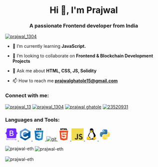 <h1 align="center">Hi 👋, I'm Prajwal</h1>
<h3 align="center">A passionate Frontend developer from India</h3>

<p align="left"> <a href="https://twitter.com/prajwal_1304" target="blank"><img src="https://img.shields.io/twitter/follow/prajwal_1304?logo=twitter&style=for-the-badge" alt="prajwal_1304" /></a> </p>

- 🌱 I’m currently learning **JavaScript.**

- 👯 I’m looking to collaborate on **Frontend & Blockchain Development Projects**

- 💬 Ask me about **HTML, CSS, JS, Solidity**

- 📫 How to reach me **prajwalghatole15@gmail.com**

<h3 align="left">Connect with me:</h3>
<p align="left">
<a href="https://dev.to/prajwal_13" target="blank"><img align="center" src="https://raw.githubusercontent.com/rahuldkjain/github-profile-readme-generator/master/src/images/icons/Social/devto.svg" alt="prajwal_13" height="30" width="40" /></a>
<a href="https://twitter.com/prajwal_1304" target="blank"><img align="center" src="https://raw.githubusercontent.com/rahuldkjain/github-profile-readme-generator/master/src/images/icons/Social/twitter.svg" alt="prajwal_1304" height="30" width="40" /></a>
<a href="https://linkedin.com/in/prajwal ghatole" target="blank"><img align="center" src="https://raw.githubusercontent.com/rahuldkjain/github-profile-readme-generator/master/src/images/icons/Social/linked-in-alt.svg" alt="prajwal ghatole" height="30" width="40" /></a>
<a href="https://stackoverflow.com/users/23520931" target="blank"><img align="center" src="https://raw.githubusercontent.com/rahuldkjain/github-profile-readme-generator/master/src/images/icons/Social/stack-overflow.svg" alt="23520931" height="30" width="40" /></a>
</p>

<h3 align="left">Languages and Tools:</h3>
<p align="left"> <a href="https://getbootstrap.com" target="_blank" rel="noreferrer"> <img src="https://raw.githubusercontent.com/devicons/devicon/master/icons/bootstrap/bootstrap-plain-wordmark.svg" alt="bootstrap" width="40" height="40"/> </a> <a href="https://www.cprogramming.com/" target="_blank" rel="noreferrer"> <img src="https://raw.githubusercontent.com/devicons/devicon/master/icons/c/c-original.svg" alt="c" width="40" height="40"/> </a> <a href="https://www.w3schools.com/css/" target="_blank" rel="noreferrer"> <img src="https://raw.githubusercontent.com/devicons/devicon/master/icons/css3/css3-original-wordmark.svg" alt="css3" width="40" height="40"/> </a> <a href="https://git-scm.com/" target="_blank" rel="noreferrer"> <img src="https://www.vectorlogo.zone/logos/git-scm/git-scm-icon.svg" alt="git" width="40" height="40"/> </a> <a href="https://www.w3.org/html/" target="_blank" rel="noreferrer"> <img src="https://raw.githubusercontent.com/devicons/devicon/master/icons/html5/html5-original-wordmark.svg" alt="html5" width="40" height="40"/> </a> <a href="https://developer.mozilla.org/en-US/docs/Web/JavaScript" target="_blank" rel="noreferrer"> <img src="https://raw.githubusercontent.com/devicons/devicon/master/icons/javascript/javascript-original.svg" alt="javascript" width="40" height="40"/> </a> <a href="https://www.linux.org/" target="_blank" rel="noreferrer"> <img src="https://raw.githubusercontent.com/devicons/devicon/master/icons/linux/linux-original.svg" alt="linux" width="40" height="40"/> </a> <a href="https://www.python.org" target="_blank" rel="noreferrer"> <img src="https://raw.githubusercontent.com/devicons/devicon/master/icons/python/python-original.svg" alt="python" width="40" height="40"/> </a> </p>

<p><img align="left" src="https://github-readme-stats.vercel.app/api/top-langs?username=prajwal-eth&show_icons=true&locale=en&layout=compact" alt="prajwal-eth" /></p>

<p>&nbsp;<img align="center" src="https://github-readme-stats.vercel.app/api?username=prajwal-eth&show_icons=true&locale=en" alt="prajwal-eth" /></p>

<p><img align="center" src="https://github-readme-streak-stats.herokuapp.com/?user=prajwal-eth&" alt="prajwal-eth" /></p>
